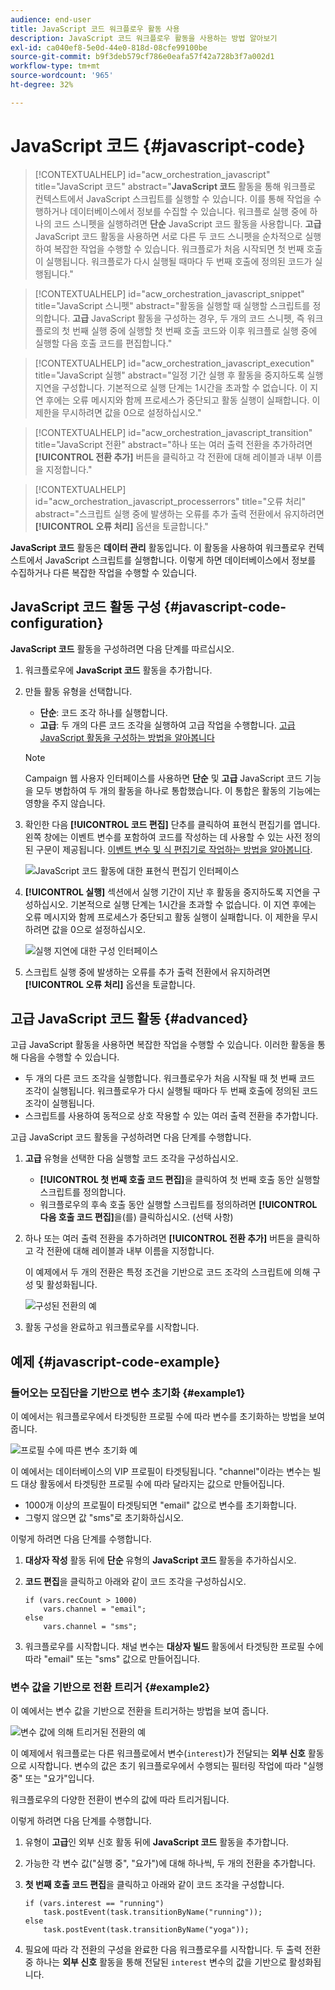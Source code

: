 ```yaml
---
audience: end-user
title: JavaScript 코드 워크플로우 활동 사용
description: JavaScript 코드 워크플로우 활동을 사용하는 방법 알아보기
exl-id: ca040ef8-5e0d-44e0-818d-08cfe99100be
source-git-commit: b9f3deb579cf786e0eafa57f42a728b3f7a002d1
workflow-type: tm+mt
source-wordcount: '965'
ht-degree: 32%

---
```


# JavaScript 코드 {#javascript-code}

>[!CONTEXTUALHELP]
>id="acw_orchestration_javascript"
>title="JavaScript 코드"
>abstract="**JavaScript 코드** 활동을 통해 워크플로 컨텍스트에서 JavaScript 스크립트를 실행할 수 있습니다. 이를 통해 작업을 수행하거나 데이터베이스에서 정보를 수집할 수 있습니다. 워크플로 실행 중에 하나의 코드 스니펫을 실행하려면 **단순** JavaScript 코드 활동을 사용합니다. **고급** JavaScript 코드 활동을 사용하면 서로 다른 두 코드 스니펫을 순차적으로 실행하여 복잡한 작업을 수행할 수 있습니다. 워크플로가 처음 시작되면 첫 번째 호출이 실행됩니다. 워크플로가 다시 실행될 때마다 두 번째 호출에 정의된 코드가 실행됩니다."

>[!CONTEXTUALHELP]
>id="acw_orchestration_javascript_snippet"
>title="JavaScript 스니펫"
>abstract="활동을 실행할 때 실행할 스크립트를 정의합니다. **고급** JavaScript 활동을 구성하는 경우, 두 개의 코드 스니펫, 즉 워크플로의 첫 번째 실행 중에 실행할 첫 번째 호출 코드와 이후 워크플로 실행 중에 실행할 다음 호출 코드를 편집합니다."

>[!CONTEXTUALHELP]
>id="acw_orchestration_javascript_execution"
>title="JavaScript 실행"
>abstract="일정 기간 실행 후 활동을 중지하도록 실행 지연을 구성합니다. 기본적으로 실행 단계는 1시간을 초과할 수 없습니다. 이 지연 후에는 오류 메시지와 함께 프로세스가 중단되고 활동 실행이 실패합니다. 이 제한을 무시하려면 값을 0으로 설정하십시오."

>[!CONTEXTUALHELP]
>id="acw_orchestration_javascript_transition"
>title="JavaScript 전환"
>abstract="하나 또는 여러 출력 전환을 추가하려면 **[!UICONTROL 전환 추가]** 버튼을 클릭하고 각 전환에 대해 레이블과 내부 이름을 지정합니다."

>[!CONTEXTUALHELP]
>id="acw_orchestration_javascript_processerrors"
>title="오류 처리"
>abstract="스크립트 실행 중에 발생하는 오류를 추가 출력 전환에서 유지하려면 **[!UICONTROL 오류 처리]** 옵션을 토글합니다."

**JavaScript 코드** 활동은 **데이터 관리** 활동입니다. 이 활동을 사용하여 워크플로우 컨텍스트에서 JavaScript 스크립트를 실행합니다. 이렇게 하면 데이터베이스에서 정보를 수집하거나 다른 복잡한 작업을 수행할 수 있습니다.

## JavaScript 코드 활동 구성 {#javascript-code-configuration}

**JavaScript 코드** 활동을 구성하려면 다음 단계를 따르십시오.

1. 워크플로우에 **JavaScript 코드** 활동을 추가합니다.

1. 만들 활동 유형을 선택합니다.

   * **단순**: 코드 조각 하나를 실행합니다.
   * **고급**: 두 개의 다른 코드 조각을 실행하여 고급 작업을 수행합니다. [고급 JavaScript 활동을 구성하는 방법을 알아봅니다](#advanced)

   >[!NOTE]
   >
   >Campaign 웹 사용자 인터페이스를 사용하면 **단순** 및 **고급** JavaScript 코드 기능을 모두 병합하여 두 개의 활동을 하나로 통합했습니다. 이 통합은 활동의 기능에는 영향을 주지 않습니다.

1. 확인한 다음 **[!UICONTROL 코드 편집]** 단추를 클릭하여 표현식 편집기를 엽니다. 왼쪽 창에는 이벤트 변수를 포함하여 코드를 작성하는 데 사용할 수 있는 사전 정의된 구문이 제공됩니다. [이벤트 변수 및 식 편집기로 작업하는 방법을 알아봅니다](../event-variables.md).

   ![JavaScript 코드 활동에 대한 표현식 편집기 인터페이스](../assets/javascript-editor.png)

1. **[!UICONTROL 실행]** 섹션에서 실행 기간이 지난 후 활동을 중지하도록 지연을 구성하십시오. 기본적으로 실행 단계는 1시간을 초과할 수 없습니다. 이 지연 후에는 오류 메시지와 함께 프로세스가 중단되고 활동 실행이 실패합니다. 이 제한을 무시하려면 값을 0으로 설정하십시오.

   ![실행 지연에 대한 구성 인터페이스](../assets/javascript-config.png)

1. 스크립트 실행 중에 발생하는 오류를 추가 출력 전환에서 유지하려면 **[!UICONTROL 오류 처리]** 옵션을 토글합니다.

## 고급 JavaScript 코드 활동 {#advanced}

고급 JavaScript 활동을 사용하면 복잡한 작업을 수행할 수 있습니다. 이러한 활동을 통해 다음을 수행할 수 있습니다.

* 두 개의 다른 코드 조각을 실행합니다. 워크플로우가 처음 시작될 때 첫 번째 코드 조각이 실행됩니다. 워크플로우가 다시 실행될 때마다 두 번째 호출에 정의된 코드 조각이 실행됩니다.
* 스크립트를 사용하여 동적으로 상호 작용할 수 있는 여러 출력 전환을 추가합니다.

고급 JavaScript 코드 활동을 구성하려면 다음 단계를 수행합니다.

1. **고급** 유형을 선택한 다음 실행할 코드 조각을 구성하십시오.

   * **[!UICONTROL 첫 번째 호출 코드 편집]**&#x200B;을 클릭하여 첫 번째 호출 동안 실행할 스크립트를 정의합니다.
   * 워크플로우의 후속 호출 동안 실행할 스크립트를 정의하려면 **[!UICONTROL 다음 호출 코드 편집]**&#x200B;을(를) 클릭하십시오. (선택 사항)

1. 하나 또는 여러 출력 전환을 추가하려면 **[!UICONTROL 전환 추가]** 버튼을 클릭하고 각 전환에 대해 레이블과 내부 이름을 지정합니다.

   이 예제에서 두 개의 전환은 특정 조건을 기반으로 코드 조각의 스크립트에 의해 구성 및 활성화됩니다.

   ![구성된 전환의 예](../assets/javascript-transitions.png)

1. 활동 구성을 완료하고 워크플로우를 시작합니다.

## 예제 {#javascript-code-example}

### 들어오는 모집단을 기반으로 변수 초기화 {#example1}

이 예에서는 워크플로우에서 타겟팅한 프로필 수에 따라 변수를 초기화하는 방법을 보여 줍니다.

![프로필 수에 따른 변수 초기화 예](../assets/javascript-example1.png)

이 예에서는 데이터베이스의 VIP 프로필이 타겟팅됩니다. &quot;channel&quot;이라는 변수는 빌드 대상 활동에서 타겟팅한 프로필 수에 따라 달라지는 값으로 만들어집니다.

* 1000개 이상의 프로필이 타겟팅되면 &quot;email&quot; 값으로 변수를 초기화합니다.
* 그렇지 않으면 값 &quot;sms&quot;로 초기화하십시오.

이렇게 하려면 다음 단계를 수행합니다.

1. **대상자 작성** 활동 뒤에 **단순** 유형의 **JavaScript 코드** 활동을 추가하십시오.

1. **코드 편집**&#x200B;을 클릭하고 아래와 같이 코드 조각을 구성하십시오.

   ```
   if (vars.recCount > 1000)
       vars.channel = "email";
   else
       vars.channel = "sms";
   ```

1. 워크플로우를 시작합니다. 채널 변수는 **대상자 빌드** 활동에서 타겟팅한 프로필 수에 따라 &quot;email&quot; 또는 &quot;sms&quot; 값으로 만들어집니다.

### 변수 값을 기반으로 전환 트리거 {#example2}

이 예에서는 변수 값을 기반으로 전환을 트리거하는 방법을 보여 줍니다.

![변수 값에 의해 트리거된 전환의 예](../assets/javascript-example2-transitions.png)

이 예제에서 워크플로는 다른 워크플로에서 변수(`interest`)가 전달되는 **외부 신호** 활동으로 시작합니다. 변수의 값은 초기 워크플로우에서 수행되는 필터링 작업에 따라 &quot;실행 중&quot; 또는 &quot;요가&quot;입니다.

워크플로우의 다양한 전환이 변수의 값에 따라 트리거됩니다.

이렇게 하려면 다음 단계를 수행합니다.

1. 유형이 **고급**&#x200B;인 외부 신호 활동 뒤에 **JavaScript 코드** 활동을 추가합니다.

1. 가능한 각 변수 값(&quot;실행 중&quot;, &quot;요가&quot;)에 대해 하나씩, 두 개의 전환을 추가합니다.

1. **첫 번째 호출 코드 편집**&#x200B;을 클릭하고 아래와 같이 코드 조각을 구성합니다.

   ```
   if (vars.interest == "running")
       task.postEvent(task.transitionByName("running"));
   else
       task.postEvent(task.transitionByName("yoga"));
   ```

1. 필요에 따라 각 전환의 구성을 완료한 다음 워크플로우를 시작합니다. 두 출력 전환 중 하나는 **외부 신호** 활동을 통해 전달된 `interest` 변수의 값을 기반으로 활성화됩니다.